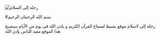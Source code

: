![رحلة إلى السلام](https://github.com/wael-abd-ALWHAB/rehla_ela_alslam/assets/139469407/ce073d89-f916-40e3-b5ac-a91551ca0ec4)



#بسم الله الرحمان الرحيم



رحلة إلى لاسلام موقع بسيط لسماع القرأن الكريم و بإذن الله فى يوم من الأيام سيصبح هذا الموقع مفيد للناس يإذن الله

